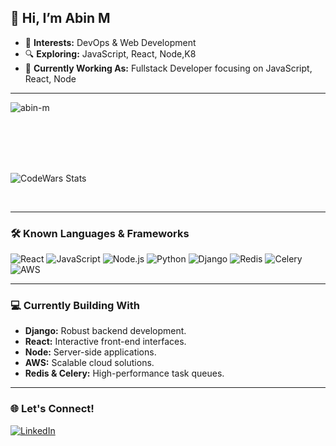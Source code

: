 ## 👋 Hi, I’m Abin M

- 👀 **Interests:** DevOps & Web Development  
- 🔍 **Exploring:** JavaScript, React, Node,K8
- 💼 **Currently Working As:** Fullstack Developer focusing on JavaScript, React, Node


---

<p>&nbsp;<img align="left" src="https://github-readme-stats.vercel.app/api?username=abin-m&show_icons=true&locale=en" alt="abin-m" /></p>
<br clear="left"><br><br><br>

<p>&nbsp;<img align="left" src="https://www.codewars.com/users/AbinAnilkumar/badges/large" alt="CodeWars Stats" /></p>
<br clear="left">

---

### 🛠️ Known Languages & Frameworks
![React](https://img.shields.io/badge/React-20232A?style=for-the-badge&logo=react&logoColor=61DAFB)
![JavaScript](https://img.shields.io/badge/JavaScript-F7DF1E?style=for-the-badge&logo=javascript&logoColor=black)
![Node.js](https://img.shields.io/badge/Node.js-339933?style=for-the-badge&logo=nodedotjs&logoColor=white)
![Python](https://img.shields.io/badge/Python-3776AB?style=for-the-badge&logo=python&logoColor=white)
![Django](https://img.shields.io/badge/Django-092E20?style=for-the-badge&logo=django&logoColor=white)
![Redis](https://img.shields.io/badge/Redis-DC382D?style=for-the-badge&logo=redis&logoColor=white)
![Celery](https://img.shields.io/badge/Celery-37814A?style=for-the-badge&logo=celery&logoColor=white)
![AWS](https://img.shields.io/badge/AWS-232F3E?style=for-the-badge&logo=amazonaws&logoColor=white)

---

### 💻 Currently Building With
- **Django:** Robust backend development.
- **React:** Interactive front-end interfaces.
- **Node:** Server-side applications.
- **AWS:** Scalable cloud solutions.
- **Redis & Celery:** High-performance task queues.

---

### 🌐 Let's Connect!
[![LinkedIn](https://img.shields.io/badge/LinkedIn-Abin%20M-blue)](https://www.linkedin.com/in/abin-m/)
